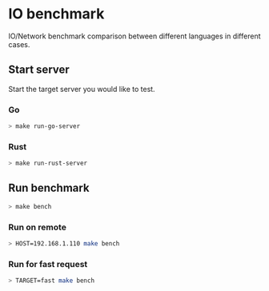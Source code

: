 # IO benchmark

IO/Network benchmark comparison between different languages in different cases.

## Start server

Start the target server you would like to test.

### Go

```bash
> make run-go-server
```

### Rust

```bash
> make run-rust-server
```

## Run benchmark

```bash
> make bench
```

### Run on remote

```bash
> HOST=192.168.1.110 make bench
```

### Run for fast request

```bash
> TARGET=fast make bench
```
